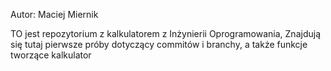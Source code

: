 Autor: Maciej Miernik

TO jest repozytorium z kalkulatorem z Inżynierii Oprogramowania,
Znajdują się tutaj pierwsze próby dotyczący commitów i branchy, a także
funkcje tworzące kalkulator


